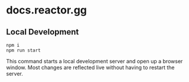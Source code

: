 # docs.reactor.gg

## Local Development

```console
npm i
npm run start
```

This command starts a local development server and open up a browser window. Most changes are reflected live without having to restart the server.